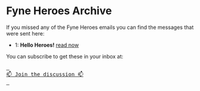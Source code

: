 # Fyne Heroes Archive

If you missed any of the Fyne Heroes emails you can find the messages that were sent here:

* 1: **Hello Heroes!** [read now](https://fyneheroes.github.io/archive/1/)

You can subscribe to get these in your inbox at:

[<kbd> <br> 📫 Join the discussion 📫 <br> </kbd>](https://zcmp.eu/Gzx)

